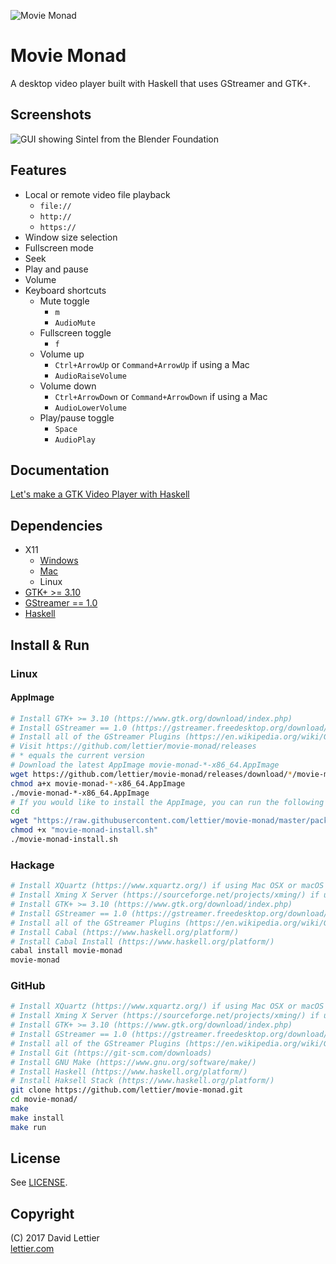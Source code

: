 ![Movie Monad](https://i.imgur.com/gdsyIMv.png)

# Movie Monad

A desktop video player built with Haskell that uses GStreamer and GTK+.

## Screenshots

![GUI showing Sintel from the Blender Foundation](https://i.imgur.com/UBNYbER.jpg)

## Features

* Local or remote video file playback
    * `file://`
    * `http://`
    * `https://`
* Window size selection
* Fullscreen mode
* Seek
* Play and pause
* Volume
* Keyboard shortcuts
    * Mute toggle
        * `m`
        * `AudioMute`
    * Fullscreen toggle
        * `f`
    * Volume up
        * `Ctrl+ArrowUp` or `Command+ArrowUp` if using a Mac
        * `AudioRaiseVolume`
    * Volume down
        * `Ctrl+ArrowDown` or `Command+ArrowDown` if using a Mac
        * `AudioLowerVolume`
    * Play/pause toggle
        * `Space`
        * `AudioPlay`

## Documentation

[Let's make a GTK Video Player with Haskell](https://lettier.github.io/posts/2017-08-30-haskell-gtk-video-player.html)

## Dependencies

* X11
    * [Windows](https://sourceforge.net/projects/xming/)
    * [Mac](https://www.xquartz.org/)
    * Linux
* [GTK+ >= 3.10](https://www.gtk.org/download/index.php)
* [GStreamer == 1.0](https://gstreamer.freedesktop.org/download/)
* [Haskell](https://www.haskell.org/platform/)

## Install & Run

### Linux

#### AppImage

```bash
# Install GTK+ >= 3.10 (https://www.gtk.org/download/index.php)
# Install GStreamer == 1.0 (https://gstreamer.freedesktop.org/download/)
# Install all of the GStreamer Plugins (https://en.wikipedia.org/wiki/GStreamer#Plug-ins)
# Visit https://github.com/lettier/movie-monad/releases
# * equals the current version
# Download the latest AppImage movie-monad-*-x86_64.AppImage
wget https://github.com/lettier/movie-monad/releases/download/*/movie-monad-*-x86_64.AppImage
chmod a+x movie-monad-*-x86_64.AppImage
./movie-monad-*-x86_64.AppImage
# If you would like to install the AppImage, you can run the following
cd
wget "https://raw.githubusercontent.com/lettier/movie-monad/master/packaging/linux/movie-monad-install.sh" -O "movie-monad-install.sh"
chmod +x "movie-monad-install.sh"
./movie-monad-install.sh
```

### Hackage

```bash
# Install XQuartz (https://www.xquartz.org/) if using Mac OSX or macOS
# Install Xming X Server (https://sourceforge.net/projects/xming/) if using Microsoft Windows
# Install GTK+ >= 3.10 (https://www.gtk.org/download/index.php)
# Install GStreamer == 1.0 (https://gstreamer.freedesktop.org/download/)
# Install all of the GStreamer Plugins (https://en.wikipedia.org/wiki/GStreamer#Plug-ins)
# Install Cabal (https://www.haskell.org/platform/)
# Install Cabal Install (https://www.haskell.org/platform/)
cabal install movie-monad
movie-monad
```

### GitHub

```bash
# Install XQuartz (https://www.xquartz.org/) if using Mac OSX or macOS
# Install Xming X Server (https://sourceforge.net/projects/xming/) if using Microsoft Windows
# Install GTK+ >= 3.10 (https://www.gtk.org/download/index.php)
# Install GStreamer == 1.0 (https://gstreamer.freedesktop.org/download/)
# Install all of the GStreamer Plugins (https://en.wikipedia.org/wiki/GStreamer#Plug-ins)
# Install Git (https://git-scm.com/downloads)
# Install GNU Make (https://www.gnu.org/software/make/)
# Install Haskell (https://www.haskell.org/platform/)
# Install Haksell Stack (https://www.haskell.org/platform/)
git clone https://github.com/lettier/movie-monad.git
cd movie-monad/
make
make install
make run
```

## License

See [LICENSE](LICENSE).

## Copyright

(C) 2017 David Lettier  
[lettier.com](http://www.lettier.com/)
